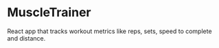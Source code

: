 # MuscleTrainer
React app that tracks workout metrics like reps, sets, speed to complete and distance.
